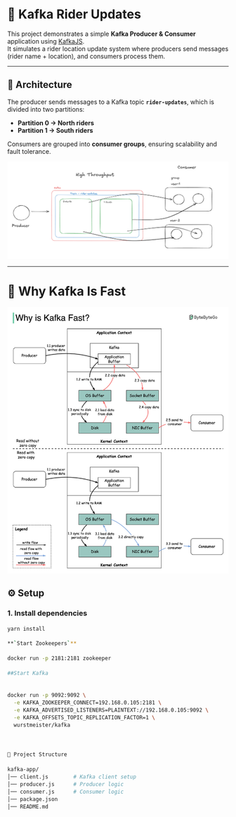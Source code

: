 # 🚀 Kafka Rider Updates

This project demonstrates a simple **Kafka Producer & Consumer** application using [KafkaJS](https://kafka.js.org/).  
It simulates a rider location update system where producers send messages (rider name + location), and consumers process them.

---

## 📌 Architecture

The producer sends messages to a Kafka topic **`rider-updates`**, which is divided into two partitions:

- **Partition 0 → North riders**
- **Partition 1 → South riders**

Consumers are grouped into **consumer groups**, ensuring scalability and fault tolerance.

![Kafka Producer Screenshot](./assets/Kafka-excali.png)

---


# 🚀 Why Kafka Is Fast

![Why Kafka Is Fast](./assets/Kafka-fast.jpg)

## ⚙️ Setup

### 1. Install dependencies
```sh
yarn install

**`Start Zookeepers`**

docker run -p 2181:2181 zookeeper

##Start Kafka


docker run -p 9092:9092 \
  -e KAFKA_ZOOKEEPER_CONNECT=192.168.0.105:2181 \
  -e KAFKA_ADVERTISED_LISTENERS=PLAINTEXT://192.168.0.105:9092 \
  -e KAFKA_OFFSETS_TOPIC_REPLICATION_FACTOR=1 \
  wurstmeister/kafka



📂 Project Structure

kafka-app/
│── client.js        # Kafka client setup
│── producer.js      # Producer logic
│── consumer.js      # Consumer logic
│── package.json
│── README.md



